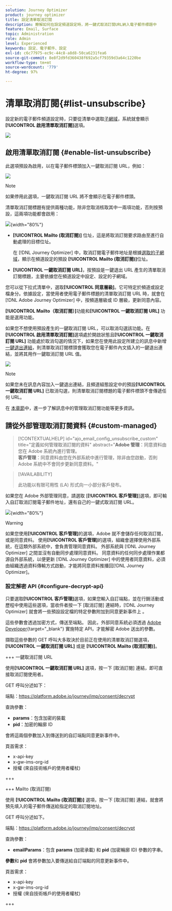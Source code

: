 ```yaml
---
solution: Journey Optimizer
product: journey optimizer
title: 設定清單取消訂閱
description: 瞭解如何在設定頻道設定時，將一鍵式取消訂閱URL納入電子郵件標題中
feature: Email, Surface
topic: Administration
role: Admin
level: Experienced
keywords: 設定、電子郵件、設定
exl-id: c6c77975-ec9c-44c8-a8d8-50ca6231fea6
source-git-commit: 8e8f2d9fd360438f692a5cf79359d3a64c1220be
workflow-type: tm+mt
source-wordcount: '779'
ht-degree: 97%

---
```


# 清單取消訂閱{#list-unsubscribe}

<!--Do not modify - Legal Review Done -->

設定新的電子郵件頻道設定時，只要從清單中選取[子網域](email-settings.md#subdomains-and-ip-pools)，系統就會顯示&#x200B;**[!UICONTROL 啟用清單取消訂閱]**&#x200B;選項。

![](assets/preset-list-unsubscribe.png)

## 啟用清單取消訂閱 {#enable-list-unsubscribe}

此選項預設為啟用，以在電子郵件標頭加入一鍵取消訂閱 URL，例如：

![](assets/preset-list-unsubscribe-header.png)

>[!NOTE]
>
>如果停用此選項，一鍵取消訂閱 URL 將不會顯示在電子郵件標頭。

清單取消訂閱標題有提供兩種功能，除非您取消核取其中一兩項功能，否則按預設，這兩項功能都會啟用：

![](assets/surface-list-unsubscribe.png){width="80%"}

* **[!UICONTROL Mailto (取消訂閱)]** 位址，這是將取消訂閱要求路由至進行自動處理的目標位址。

  在 [!DNL Journey Optimizer] 中，取消訂閱電子郵件地址是根據[選取的子網域](#subdomains-and-ip-pools)，顯示在頻道設定的預設 **[!UICONTROL Mailto (取消訂閱)]**&#x200B;位址。<!--With this method, clicking the Unsubscribe link sends a pre-filled email to the unsubscribe address specified in the email header.-->

* **[!UICONTROL 一鍵取消訂閱 URL]**，按預設是一鍵退出 URL 產生的清單取消訂閱標題，主要依據您在頻道設定中設定、設定的子網域。<!--With this method, clicking the Unsubscribe link directly unsubscribes the user, requiring only a single action to unsubscribe.-->

您可以從下拉式清單中，選取&#x200B;**[!UICONTROL 同意層級]**。它可特定於頻道或設定檔身分。依據設定，當使用者使用電子郵件標題的清單取消訂閱 URL 時，就會在 [!DNL Adobe Journey Optimizer] 中，按頻道層級或 ID 層級，更新同意內容。

**[!UICONTROL Mailto（取消訂閱）]**&#x200B;功能和&#x200B;**[!UICONTROL 一鍵取消訂閱 URL]** 功能是選用功能。

如果您不想使用預設產生的一鍵取消訂閱 URL，可以取消勾選該功能。在&#x200B;**[!UICONTROL 啟用清單取消訂閱]**&#x200B;選項處於開啟狀態且&#x200B;**[!UICONTROL 一鍵取消訂閱 URL]** 功能處於取消勾選的情況下，如果您在使用此設定所建立的訊息中新增[一鍵退出連結](../email/email-opt-out.md#one-click-opt-out)，則清單取消訂閱標頭會獲取您在電子郵件內文插入的一鍵退出連結，並將其用作一鍵取消訂閱 URL 值。

![](assets/preset-list-unsubscribe-opt-out-url.png)

>[!NOTE]
>
>如果您未在訊息內容加入一鍵退出連結，且頻道組態設定中的預設&#x200B;**[!UICONTROL 一鍵取消訂閱 URL]** 已取消勾選，則清單取消訂閱標題的電子郵件標頭不會傳遞任何 URL。

在 [本章節](../email/email-opt-out.md#unsubscribe-header)中，進一步了解訊息中的管理取消訂閱功能等更多資訊。

## 請從外部管理取消訂閱資料 {#custom-managed}

>[!CONTEXTUALHELP]
>id="ajo_email_config_unsubscribe_custom"
>title="定義如何管理取消訂閱的資料"
>abstract="**Adobe 管理**：同意資料由您在 Adobe 系統內進行管理。<br>**客戶管理**：同意資料由您在外部系統中進行管理，除非由您啟動，否則 Adobe 系統中不會同步更新同意資料。"

>[!AVAILABILITY]
>
>此功能以有限可用性 (LA) 形式向一小部分客戶發布。

如果您在 Adobe 外部管理同意，請選取 [**[!UICONTROL 客戶管理]**]選項，即可輸入自訂取消訂閱電子郵件地址，還有自己的一鍵式取消訂閱 URL。

![](assets/surface-list-unsubscribe-custom.png){width="80%"}

>[!WARNING]
>
>如果您使用&#x200B;**[!UICONTROL 客戶管理]**&#x200B;的選項，Adobe 就不會儲存任何取消訂閱，或是同意資料。 使用&#x200B;**[!UICONTROL 客戶管理]**&#x200B;的選項，組織會選擇使用外部系統，在這類外部系統中，會負責管理同意資料。 外部系統與 [!DNL Journey Optimizer] 之間並沒有自動同步處理同意資料。 同意資料的任何同步處理作業都源自外部系統，以便更新 [!DNL Journey Optimizer] 中的使用者同意資料，必須由組織透過資料傳輸方式啟動，才能將同意資料推播回[!DNL Journey Optimizer]。

### 設定解密 API {#configure-decrypt-api}

只要選取&#x200B;**[!UICONTROL 客戶管理]**&#x200B;選項，如果您輸入自訂端點，並在行銷活動或歷程中使用這些選項，當收件者按一下 [取消訂閱] 連結時，[!DNL Journey Optimizer] 就會將一些預設設定檔的特定參數附加到同意更新事件上 <!--sent to the custom endpoint -->。

這些參數會透過加密方式，傳送至端點。 因此，外部同意系統必須透過 [Adobe Developer](https://developer.adobe.com){target="_blank"} 實施特定 API，才能解密 Adobe 送出的參數。

擷取這些參數的 GET 呼叫大多取決於目前正在使用的清單取消訂閱選項，**[!UICONTROL 一鍵取消訂閱 URL]** 或是 **[!UICONTROL Mailto (取消訂閱)]**。

<!--To configure the API to send back the information to [!DNL Adobe Journey Optimizer] when a recipient has unsubscribed using the List unsubscribe option with custom endpoints, follow the steps below.-->

+++ 一鍵取消訂閱 URL

使用&#x200B;**[!UICONTROL 一鍵取消訂閱 URL]** 選項，按一下 [取消訂閱] 連結，即可直接取消訂閱使用者。

GET 呼叫分述如下：

端點：https://platform.adobe.io/journey/imp/consent/decrypt

查詢參數：

* **params**：包含加密的裝載
* **pid**：加密的輪廓 ID

會將這兩個參數加入到傳送到的自訂端點同意更新事件中。

頁首需求：

* x-api-key
* x-gw-ims-org-id
* 授權 (來自技術帳戶的使用者權杖)

+++

+++ Mailto (取消訂閱)

使用 **[!UICONTROL Mailto (取消訂閱)]** 選項，按一下 [取消訂閱] 連結，就會將預先填入的電子郵件傳送給指定的取消訂閱地址。

GET 呼叫分述如下。

端點：https://platform.adobe.io/journey/imp/consent/decrypt

查詢參數：

* **emailParams**：包含 **params** (加密承載) 和 **pid** (加密輪廓 ID) 參數的字串。

**參數**&#x200B;和 **pid** 會將參數加入要傳送給自訂端點的同意更新事件中。

頁首需求：

* x-api-key
* x-gw-ims-org-id
* 授權 (來自技術帳戶的使用者權杖)

+++
